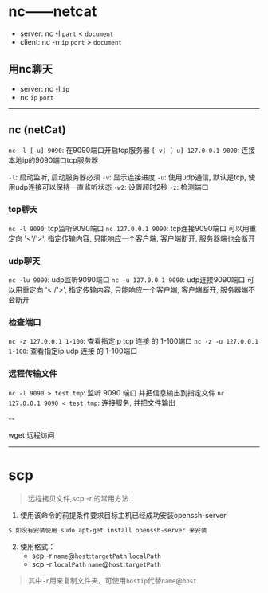 # nc——netcat
- server: nc -l `part` < `document`
- client: nc -n `ip` `port` > `document`

## 用nc聊天
- server: nc -l `ip`
- nc `ip` `port`

---

## nc (netCat)

`nc -l [-u] 9090`: 在9090端口开启tcp服务器 
`[-v] [-u] 127.0.0.1 9090`: 连接本地ip的9090端口tcp服务器

`-l`: 启动监听, 启动服务器必须 
`-v`: 显示连接进度 
`-u`: 使用udp通信, 默认是tcp, 使用udp连接可以保持一直监听状态 
`-w2`: 设置超时2秒 
`-z`: 检测端口

### tcp聊天

`nc -l 9090`: tcp监听9090端口 
`nc 127.0.0.1 9090`: tcp连接9090端口 
可以用重定向 '<'/'>', 指定传输内容, 只能响应一个客户端, 客户端断开, 服务器端也会断开

### udp聊天

`nc -lu 9090`: udp监听9090端口 
`nc -u 127.0.0.1 9090`: udp连接9090端口 
可以用重定向 '<'/'>', 指定传输内容, 只能响应一个客户端, 客户端断开, 服务器端不会断开

### 检查端口

`nc -z 127.0.0.1 1-100`: 查看指定ip tcp 连接 的 1-100端口 
`nc -z -u 127.0.0.1 1-100`: 查看指定ip udp 连接 的 1-100端口

### 远程传输文件

`nc -l 9090 > test.tmp`: 监听 9090 端口 并把信息输出到指定文件 
`nc 127.0.0.1 9090 < test.tmp`: 连接服务, 并把文件输出


--

wget
远程访问

---
# scp
> 远程拷贝文件,scp -r 的常用方法：

1. 使用该命令的前提条件要求目标主机已经成功安装openssh-server
```bash
$ 如没有安装使用 sudo apt-get install openssh-server 来安装
```
2. 使用格式：
    - scp -r `name`@`host`:`targetPath` `localPath`
    - scp -r `localPath` `name`@`host`:`targetPath`
> 其中`-r`用来复制文件夹，可使用`hostip`代替`name`@`host`


